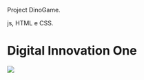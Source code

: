 Project DinoGame.

js, HTML e CSS.


# Digital Innovation One


<div>
<img src="https://github.com/rennangalvao/GameDino/issues/1#issue-1181473796" />
</div>
